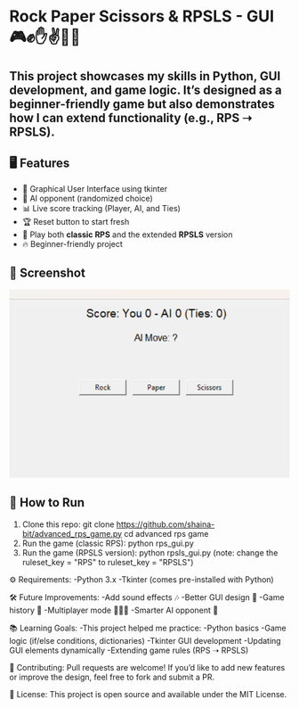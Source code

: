 # Rock Paper Scissors & RPSLS - GUI 🎮✊✋✌️🦎🖖

This project showcases my skills in Python, GUI development, and game logic. It’s designed as a beginner-friendly game but also demonstrates how I can extend functionality (e.g., RPS ➝ RPSLS).
---

## 🖥️ Features
- 🎨 Graphical User Interface using tkinter
- 🤖 AI opponent (randomized choice)
- 📊 Live score tracking (Player, AI, and Ties)
- 🏆 Reset button to start fresh
- 🔄 Play both **classic RPS** and the extended **RPSLS** version
- 🔥 Beginner-friendly project

## 📸 Screenshot
![Game Screenshot](rps_screenshot.png)

## 🚀 How to Run
1. Clone this repo:
   git clone https://github.com/shaina-bit/advanced_rps_game.py
   cd advanced rps game
2. Run the game (classic RPS):
   python rps_gui.py
3. Run the game (RPSLS version):
   python rpsls_gui.py
(note: change the ruleset_key = "RPS" to ruleset_key = "RPSLS")

⚙️ Requirements:
    -Python 3.x
    -Tkinter (comes pre-installed with Python)
    
 🛠️ Future Improvements:
    -Add sound effects 🎶
    -Better GUI design 🎨
    -Game history 📜
    -Multiplayer mode 🧑‍🤝‍🧑
    -Smarter AI opponent 🤖

 📚 Learning Goals:
     -This project helped me practice:
     -Python basics
     -Game logic (if/else conditions, dictionaries)
     -Tkinter GUI development
     -Updating GUI elements dynamically
     -Extending game rules (RPS ➝ RPSLS) 

  🤝 Contributing:
     Pull requests are welcome! If you’d like to add new features or improve the design, feel free to fork and submit a PR.   

  📄 License:
     This project is open source and available under the MIT License.
   
